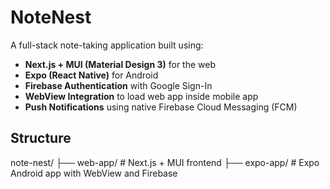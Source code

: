 # NoteNest

A full-stack note-taking application built using:

- **Next.js + MUI (Material Design 3)** for the web
- **Expo (React Native)** for Android
- **Firebase Authentication** with Google Sign-In
- **WebView Integration** to load web app inside mobile app
- **Push Notifications** using native Firebase Cloud Messaging (FCM)

## Structure

note-nest/ ├── web-app/ # Next.js + MUI frontend ├── expo-app/ # Expo Android app with WebView and Firebase
